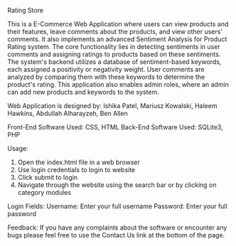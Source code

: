 Rating Store

This is a E-Commerce Web Application where users can view products and their features, leave comments about the products, and view other users' comments. It also implements an advanced Sentiment Analysis for Product Rating system. The core functionality lies in detecting sentiments in user comments and assigning ratings to products based on these sentiments. The system's backend utilizes a database of sentiment-based keywords, each assigned a positivity or negativity weight. User comments are analyzed by comparing them with these keywords to determine the product's rating. This application also enables admin roles, where an admin can add new products and keywords to the system.

Web Application is designed by: Ishika Patel, Mariusz Kowalski, Haleem Hawkins, Abdullah Alharayzeh, Ben Allen

Front-End Software Used: CSS, HTML
Back-End Software Used: SQLite3, PHP

Usage: 
1. Open the index.html file in a web browser
2. Use login credentials to login to website
3. Click submit to login
4. Navigate through the website using the search bar or by clicking on category modules

Login Fields:
Username: Enter your full username
Password: Enter your full password

Feedback:
If you have any complaints about the software or encounter any bugs please feel free to use the Contact Us link at the bottom of the page.

